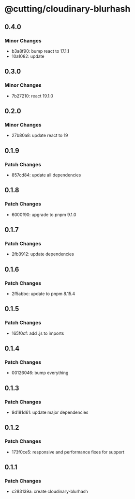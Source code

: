 # @cutting/cloudinary-blurhash

## 0.4.0

### Minor Changes

- b3a8f90: bump react to 17.1.1
- 10a1082: update

## 0.3.0

### Minor Changes

- 7b27210: react 19.1.0

## 0.2.0

### Minor Changes

- 27b80a8: update react to 19

## 0.1.9

### Patch Changes

- 857cd84: update all dependencies

## 0.1.8

### Patch Changes

- 6000f90: upgrade to pnpm 9.1.0

## 0.1.7

### Patch Changes

- 2fb3912: update dependencies

## 0.1.6

### Patch Changes

- 2f5abbc: update to pnpm 8.15.4

## 0.1.5

### Patch Changes

- 165f0cf: add .js to imports

## 0.1.4

### Patch Changes

- 00126046: bump everything

## 0.1.3

### Patch Changes

- 9d181d61: update major dependencies

## 0.1.2

### Patch Changes

- 173f0ce5: responsive and performance fixes for support

## 0.1.1

### Patch Changes

- c283139a: create cloudinary-blurhash
